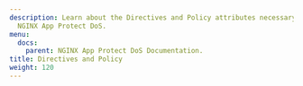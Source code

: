```yaml
---
description: Learn about the Directives and Policy attributes necessary to configure
  NGINX App Protect DoS.
menu:
  docs:
    parent: NGINX App Protect DoS Documentation.
title: Directives and Policy
weight: 120
---
```

